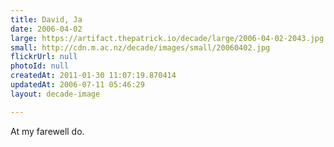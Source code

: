 ```yaml
---
title: David, Ja
date: 2006-04-02
large: https://artifact.thepatrick.io/decade/large/2006-04-02-2043.jpg
small: http://cdn.m.ac.nz/decade/images/small/20060402.jpg
flickrUrl: null
photoId: null
createdAt: 2011-01-30 11:07:19.870414
updatedAt: 2006-07-11 05:46:29
layout: decade-image

---
```

At my farewell do.
